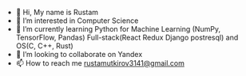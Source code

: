- 👋 Hi, My name is Rustam
- 👀 I’m interested in Computer Science
- 🌱 I’m currently learning Python for Machine Learning (NumPy, TensorFlow, Pandas)  Full-stack(React Redux Django postresql) and OS(C, C++, Rust)
- 💞️ I’m looking to collaborate on Yandex
- 📫 How to reach me rustamutkirov3141@gmail.com

<!---
novichok2718/novichok2718 is a ✨ special ✨ repository because its `README.md` (this file) appears on your GitHub profile.
You can click the Preview link to take a look at your changes.
--->
